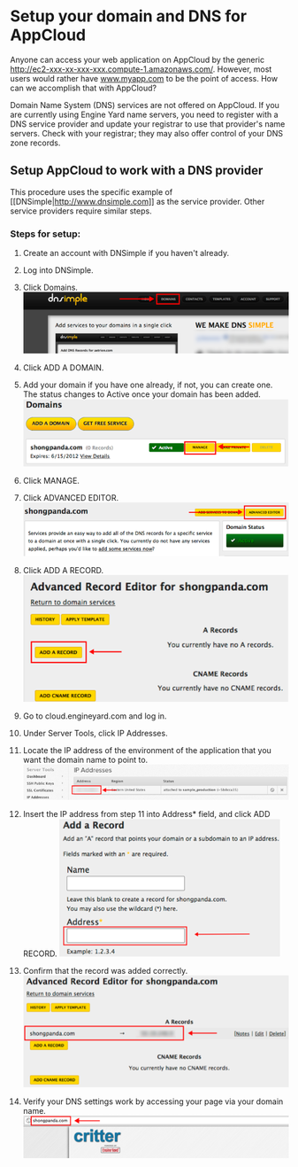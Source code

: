 # Setup your domain and DNS for AppCloud

Anyone can access your web application on AppCloud by the generic http://ec2-xxx-xx-xxx-xxx.compute-1.amazonaws.com/. However, most users would rather have www.myapp.com to be the point of access. How can we accomplish that with AppCloud?

Domain Name System (DNS) services are not offered on AppCloud. If you are currently using Engine Yard name servers, you need to register with a DNS service provider and update your registrar to use that provider's name servers. Check with your registrar; they may also offer control of your DNS zone records.

## Setup AppCloud to work with a DNS provider

This procedure uses the specific example of [[DNSimple|http://www.dnsimple.com]] as the service provider. Other service providers require similar steps.

### Steps for setup:

1. Create an account with DNSimple if you haven't already. 

2. Log into DNSimple.

3. Click Domains.
	![DNSimple](images/dns1.png)

4. Click ADD A DOMAIN.

5. Add your domain if you have one already, if not, you can create one.   
The status changes to Active once your domain has been added.
	![Domains_Added](images/dns3.png)
	
6. Click MANAGE.

6. Click ADVANCED EDITOR.
	![Advanced_Editor](images/dns4.png)

7. Click ADD A RECORD.
	![A_Record](images/dns5.png)

8. Go to cloud.engineyard.com and log in. 

9. Under Server Tools, click IP Addresses.


10. Locate the IP address of the environment of the application that you want the domain name to point to.
	![IP_Address](images/dns10.png)

11. Insert the IP address from step 11 into Address* field, and click ADD RECORD.
	![ADD_A_Record](images/dns6.png)

12. Confirm that the record was added correctly.
	![Confirmation](images/dns7.png)

13. Verify your DNS settings work by accessing your page via your domain name.
	![Verification](images/dns8.png)



